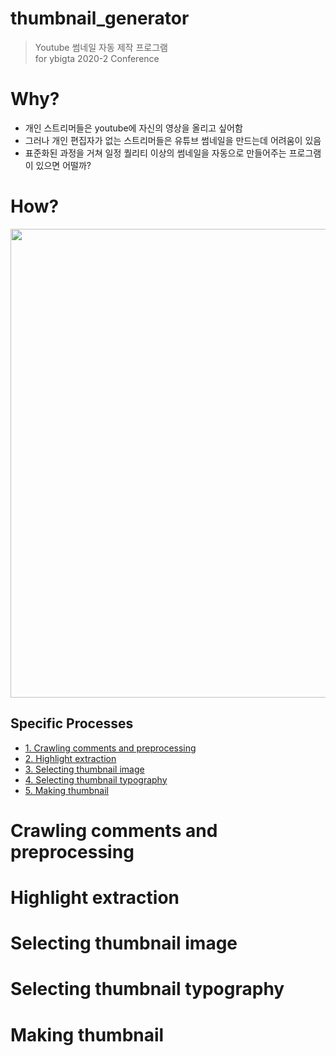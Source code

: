 # thumbnail_generator
> Youtube 썸네일 자동 제작 프로그램  
for ybigta 2020-2 Conference  

# Why?
- 개인 스트리머들은 youtube에 자신의 영상을 올리고 싶어함
- 그러나 개인 편집자가 없는 스트리머들은 유튜브 썸네일을 만드는데 어려움이 있음
- 표준화된 과정을 거쳐 일정 퀄리티 이상의 썸네일을 자동으로 만들어주는 프로그램이 있으면 어떨까?

# How?
<div>
<img width="750" src="https://user-images.githubusercontent.com/61009073/103165819-aa3ab800-485f-11eb-845e-0ac5abf798d2.png">
</div>

## Specific Processes
- [1. Crawling comments and preprocessing](https://github.com/sopogen/thumbnail_generator#Crawling-comments-and-preprocessing)
- [2. Highlight extraction](https://github.com/sopogen/thumbnail_generator#Highlight-extraction)
- [3. Selecting thumbnail image](https://github.com/sopogen/thumbnail_generator#Selecting-thumbnail-image)
- [4. Selecting thumbnail typography](https://github.com/sopogen/thumbnail_generator#Selecting-thumbnail-typography)
- [5. Making thumbnail](https://github.com/sopogen/thumbnail_generator#Making-thumbnail)

# Crawling comments and preprocessing

# Highlight extraction

# Selecting thumbnail image

# Selecting thumbnail typography

# Making thumbnail
